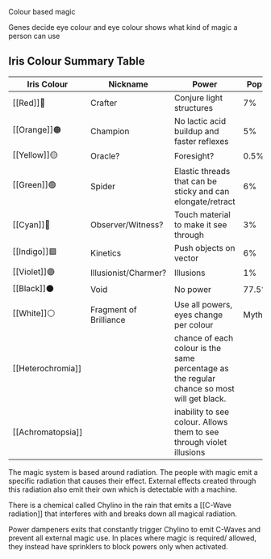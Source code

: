Colour based magic

Genes decide eye colour and eye colour shows what kind of magic a person can use

## Iris Colour Summary Table

| Iris Colour       | Nickname               | Power                                                                                      | Population   |
| ----------------- | ---------------------- | ------------------------------------------------------------------------------------------ | ------------ |
| [[Red]]🔴         | Crafter                | Conjure light structures                                                                   | 7%           |
| [[Orange]]🟠      | Champion               | No lactic acid buildup and faster reflexes                                                 | 5%           |
| [[Yellow]]🟡      | Oracle?                | Foresight?                                                                                 | 0.5%         |
| [[Green]]🟢       | Spider                 | Elastic threads that can be sticky and can elongate/retract                                | 6%           |
| [[Cyan]]🔵        | Observer/Witness?      | Touch material to make it see through                                                      | 3%           |
| [[Indigo]]🟪      | Kinetics               | Push objects on vector                                                                     | 6%           |
| [[Violet]]🟣      | Illusionist/Charmer?   | Illusions                                                                                  | 1%           |
| [[Black]]⚫        | Void                   | No power                                                                                   | 77.5%        |
| [[White]]⚪        | Fragment of Brilliance | Use all powers, eyes change per colour                                                     | Mythological |
| [[Heterochromia]] |                        | chance of each colour is the same percentage as the regular chance so most will get black. |              |
| [[Achromatopsia]] |                        | inability to see colour. Allows them to see through violet illusions                       |              |

The magic system is based around radiation. The people with magic emit a specific radiation that causes their effect. External effects created through this radiation also emit their own which is detectable with a machine. 

There is a chemical called Chylino in the rain that emits a [[C-Wave radiation]] that interferes with and breaks down all magical radiation. 

Power dampeners exits that constantly trigger Chylino to emit C-Waves and prevent all external magic use. In places where magic is required/ allowed, they instead have sprinklers to block powers only when activated.